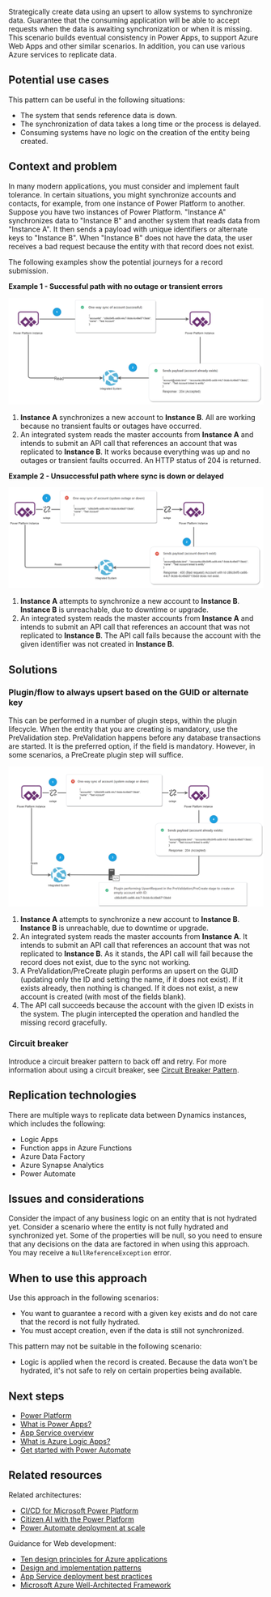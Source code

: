 Strategically create data using an upsert to allow systems to synchronize data. Guarantee that the consuming application will be able to accept requests when the data is awaiting synchronization or when it is missing. This scenario builds eventual consistency in Power Apps, to support Azure Web Apps and other similar scenarios. In addition, you can use various Azure services to replicate data.

## Potential use cases

This pattern can be useful in the following situations:

- The system that sends reference data is down.
- The synchronization of data takes a long time or the process is delayed.
- Consuming systems have no logic on the creation of the entity being created.

## Context and problem

In many modern applications, you must consider and implement fault tolerance. In certain situations, you might synchronize accounts and contacts, for example,  from one instance of Power Platform to another. Suppose you have two instances of Power Platform. "Instance A" synchronizes data to "Instance B" and another system that reads data from "Instance A". It then sends a payload with unique identifiers or alternate keys to "Instance B". When "Instance B" does not have the data, the user receives a bad request because the entity with that record does not exist.

The following examples show the potential journeys for a record submission. 

**Example 1 - Successful path with no outage or transient errors**

![Diagram of an example of a multiple-system synchronization that succeeds.](./_images/data-dependent-example.png)

1. **Instance A** synchronizes a new account to **Instance B**. All are working because no transient faults or outages have occurred.
2. An integrated system reads the master accounts from **Instance A** and intends to submit an API call that references an account that was replicated to **Instance B**. It works because everything was up and no outages or transient faults occurred. An HTTP status of 204 is returned.

**Example 2 - Unsuccessful path where sync is down or delayed**

![Diagram of an example of a multiple-system synchronization that fails.](./_images/data-dependent-example-fails.png)

1. **Instance A** attempts to synchronize a new account to **Instance B**. **Instance B** is unreachable, due to downtime or upgrade.
2. An integrated system reads the master accounts from **Instance A** and intends to submit an API call that references an account that was not replicated to **Instance B**. The API call fails because the account with the given identifier was not created in **Instance B**. 

## Solutions

### Plugin/flow to always upsert based on the GUID or alternate key

This can be performed in a number of plugin steps, within the plugin lifecycle. When the entity that you are creating is mandatory, use the PreValidation step. PreValidation happens before any database transactions are started. It is the preferred option, if the field is mandatory. However, in some scenarios, a PreCreate plugin step will suffice.

![Diagram of a solution with the plugin.](./_images/solution.png)

1. **Instance A** attempts to synchronize a new account to **Instance B**. **Instance B** is unreachable, due to downtime or upgrade.
2. An integrated system reads the master accounts from **Instance A**. It intends to submit an API call that references an account that was not replicated to **Instance B**. As it stands, the API call will fail because the record does not exist, due to the sync not working.
3. A PreValidation/PreCreate plugin performs an upsert on the GUID (updating only the ID and setting the name, if it does not exist). If it exists already, then nothing is changed. If it does not exist, a new account is created (with most of the fields blank).
4. The API call succeeds because the account with the given ID exists in the system. The plugin intercepted the operation and handled the missing record gracefully.

### Circuit breaker

Introduce a circuit breaker pattern to back off and retry. For more information about using a circuit breaker, see [Circuit Breaker Pattern](/azure/architecture/patterns/circuit-breaker).

## Replication technologies

There are multiple ways to replicate data between Dynamics instances, which includes the following:

- Logic Apps
- Function apps in Azure Functions
- Azure Data Factory
- Azure Synapse Analytics
- Power Automate

## Issues and considerations

Consider the impact of any business logic on an entity that is not hydrated yet. Consider a scenario where the entity is not fully hydrated and synchronized yet. Some of the properties will be null, so you need to ensure that any decisions on the data are factored in when using this approach. You may receive a `NullReferenceException` error. 

## When to use this approach

Use this approach in the following scenarios:

- You want to guarantee a record with a given key exists and do not care that the record is not fully hydrated.
- You must accept creation, even if the data is still not synchronized.

This pattern may not be suitable in the following scenario:

- Logic is applied when the record is created. Because the data won't be hydrated, it's not safe to rely on certain properties being available.

## Next steps

- [Power Platform](/power-platform)
- [What is Power Apps?](/powerapps/powerapps-overview)
- [App Service overview](/rest/api/appservice/web-apps)
- [What is Azure Logic Apps?](/azure/logic-apps)
- [Get started with Power Automate](/power-automate/getting-started)

## Related resources

Related architectures:

- [CI/CD for Microsoft Power Platform](/azure/architecture/solution-ideas/articles/azure-devops-continuous-integration-for-power-platform)
- [Citizen AI with the Power Platform](/azure/architecture/example-scenario/ai/citizen-ai-power-platform)
- [Power Automate deployment at scale](/azure/architecture/example-scenario/power-automate/power-automate)

Guidance for Web development:

- [Ten design principles for Azure applications](/azure/architecture/guide/design-principles)
- [Design and implementation patterns](/azure/architecture/patterns/category/design-implementation)
- [App Service deployment best practices](/azure/app-service/deploy-best-practices?bc=https%3a%2f%2fdocs.microsoft.com%2fen-us%2fazure%2farchitecture%2fbread%2ftoc.json&toc=https%3a%2f%2fdocs.microsoft.com%2fen-us%2fazure%2farchitecture%2ftoc.json) 
- [Microsoft Azure Well-Architected Framework](/azure/architecture/framework)